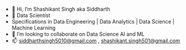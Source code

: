 - 👋 Hi, I’m Shashikant Singh aka Siddharth
- 👀 Data Scientist
- Specifications in Data Engineering | Data Analytics | Data Science | Machine Learning
- 💞️ I’m looking to collaborate on Data Science AI and ML
- 📫 siddharthsingh5010@gmail.com , shashikant.singh501@gmail.com

